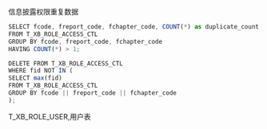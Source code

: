 信息披露权限重复数据

```javascript
SELECT fcode, freport_code, fchapter_code, COUNT(*) as duplicate_count
FROM T_XB_ROLE_ACCESS_CTL
GROUP BY fcode, freport_code, fchapter_code
HAVING COUNT(*) > 1;
```



```javascript
DELETE FROM T_XB_ROLE_ACCESS_CTL
WHERE fid NOT IN (
SELECT max(fid)
FROM T_XB_ROLE_ACCESS_CTL
GROUP BY fcode || freport_code || fchapter_code
);
```



T_XB_ROLE_USER,用户表